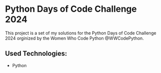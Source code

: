 # Python Days of Code Challenge 2024

This project is a set of my solutions for the Python Days of Code Challenge 2024 orginized by the Women Who Code Python @WWCodePython.

## Used Technologies:

- Python
